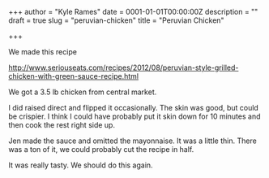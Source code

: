 +++
author = "Kyle Rames"
date = 0001-01-01T00:00:00Z
description = ""
draft = true
slug = "peruvian-chicken"
title = "Peruvian Chicken"

+++

We made this recipe

http://www.seriouseats.com/recipes/2012/08/peruvian-style-grilled-chicken-with-green-sauce-recipe.html

We got a 3.5 lb chicken from central market.

I did raised direct and flipped it occasionally. The skin was good, but could be crispier.  I think I could have probably put it skin down for 10 minutes and then cook the rest right side up.

Jen made the sauce and omitted the mayonnaise. It was a little thin. There was a ton of it, we could probably cut the recipe in half. 

It was really tasty. We should do this again.